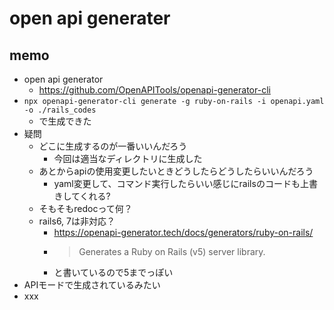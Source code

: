# open api generater

## memo
- open api generator
    - https://github.com/OpenAPITools/openapi-generator-cli
- `npx openapi-generator-cli generate -g ruby-on-rails -i openapi.yaml -o ./rails_codes`
    - で生成できた
- 疑問
    - どこに生成するのが一番いいんだろう
        - 今回は適当なディレクトリに生成した
    - あとからapiの使用変更したいときどうしたらどうしたらいいんだろう
        - yaml変更して、コマンド実行したらいい感じにrailsのコードも上書きしてくれる?
    - そもそもredocって何？
    - rails6, 7は非対応？
        - https://openapi-generator.tech/docs/generators/ruby-on-rails/
        - >Generates a Ruby on Rails (v5) server library.
        - と書いているので5までっぽい
- APIモードで生成されているみたい
- xxx

